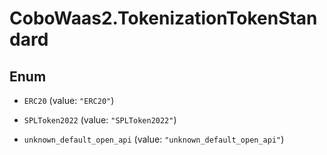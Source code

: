 # CoboWaas2.TokenizationTokenStandard

## Enum


* `ERC20` (value: `"ERC20"`)

* `SPLToken2022` (value: `"SPLToken2022"`)

* `unknown_default_open_api` (value: `"unknown_default_open_api"`)


